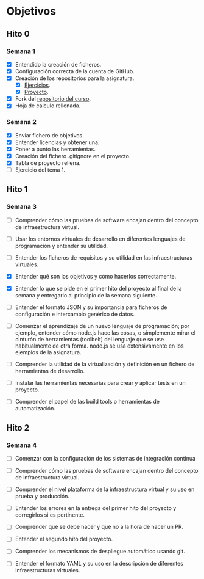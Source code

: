 # Objetivos

## Hito 0

### Semana 1

* [x] Entendido la creación de ficheros.
* [x] Configuración correcta de la cuenta de GitHub.
* [x] Creación de los repositorios para la asignatura.
  * [x] [Ejercicios](https://github.com/Thejokeri/IV-18-19-Ejercicios).
  * [x] [Proyecto](https://github.com/Thejokeri/IV-18-19-Proyecto).
* [x] Fork del [repositorio del curso](https://github.com/JJ/IV-18-19).
* [x] Hoja de calculo rellenada.

### Semana 2

* [x] Enviar fichero de objetivos.
* [x] Entender licencias y obtener una.
* [x] Poner a punto las herramientas.
* [x] Creación del fichero .gitignore en el proyecto.
* [x] Tabla de proyecto rellena.
* [ ] Ejercicio del tema 1.

## Hito 1
  
### Semana 3

* [ ] Comprender cómo las pruebas de software encajan dentro del concepto de infraestructura virtual.

* [ ] Usar los entornos virtuales de desarrollo en diferentes lenguajes de programación y entender su utilidad.

* [ ] Entender los ficheros de requisitos y su utilidad en las infraestructuras virtuales.
  
* [x] Entender qué son los objetivos y cómo hacerlos correctamente.
  
* [x] Entender lo que se pide en el primer hito del proyecto al final de la semana y entregarlo al principio de la semana siguiente.

* [ ] Entender el formato JSON y su importancia para ficheros de configuración e intercambio genérico de datos.

* [ ] Comenzar el aprendizaje de un nuevo lenguaje de programación; por ejemplo, entender cómo node.js hace las cosas, o simplemente mirar el cinturón de herramientas (toolbelt) del lenguaje que se use habitualmente de otra forma. node.js se usa extensivamente en los ejemplos de la asignatura.

* [ ] Comprender la utilidad de la virtualización y definición en un fichero de herramientas de desarrollo.

* [ ] Instalar las herramientas necesarias para crear y aplicar tests en un proyecto.

* [ ] Comprender el papel de las build tools o herramientas de automatización.

## Hito 2

### Semana 4

* [ ] Comenzar con la configuración de los sistemas de integración continua

* [ ] Comprender cómo las pruebas de software encajan dentro del concepto de infraestructura virtual.

* [ ] Comprender el nivel plataforma de la infraestructura virtual y su uso en prueba y producción.

* [ ] Entender los errores en la entrega del primer hito del proyecto y corregirlos si es pertinente.

* [ ] Comprender qué se debe hacer y qué no a la hora de hacer un PR.

* [ ] Entender el segundo hito del proyecto.
  
* [ ] Comprender los mecanismos de despliegue automático usando git.

* [ ] Entender el formato YAML y su uso en la descripción de diferentes infraestructuras virtuales.